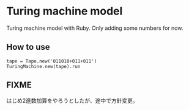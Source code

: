 # Turing machine model

Turing machine model with Ruby. Only adding some numbers for now.

## How to use

```
tape = Tape.new('011010+011+011')
TuringMachine.new(tape).run
```

## FIXME

はじめ2進数加算をやろうとしたが、途中で方針変更。
